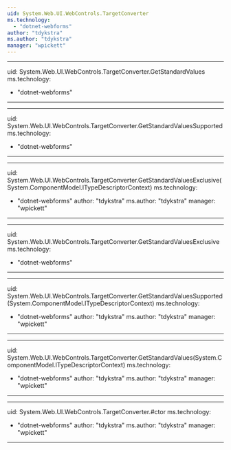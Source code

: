 ```yaml
---
uid: System.Web.UI.WebControls.TargetConverter
ms.technology: 
  - "dotnet-webforms"
author: "tdykstra"
ms.author: "tdykstra"
manager: "wpickett"
---
```


---
uid: System.Web.UI.WebControls.TargetConverter.GetStandardValues
ms.technology: 
  - "dotnet-webforms"
---

---
uid: System.Web.UI.WebControls.TargetConverter.GetStandardValuesSupported
ms.technology: 
  - "dotnet-webforms"
---

---
uid: System.Web.UI.WebControls.TargetConverter.GetStandardValuesExclusive(System.ComponentModel.ITypeDescriptorContext)
ms.technology: 
  - "dotnet-webforms"
author: "tdykstra"
ms.author: "tdykstra"
manager: "wpickett"
---

---
uid: System.Web.UI.WebControls.TargetConverter.GetStandardValuesExclusive
ms.technology: 
  - "dotnet-webforms"
---

---
uid: System.Web.UI.WebControls.TargetConverter.GetStandardValuesSupported(System.ComponentModel.ITypeDescriptorContext)
ms.technology: 
  - "dotnet-webforms"
author: "tdykstra"
ms.author: "tdykstra"
manager: "wpickett"
---

---
uid: System.Web.UI.WebControls.TargetConverter.GetStandardValues(System.ComponentModel.ITypeDescriptorContext)
ms.technology: 
  - "dotnet-webforms"
author: "tdykstra"
ms.author: "tdykstra"
manager: "wpickett"
---

---
uid: System.Web.UI.WebControls.TargetConverter.#ctor
ms.technology: 
  - "dotnet-webforms"
author: "tdykstra"
ms.author: "tdykstra"
manager: "wpickett"
---
